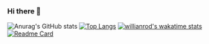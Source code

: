 ### Hi there 👋
![Anurag's GitHub stats](https://github-readme-stats.vercel.app/api?username=bidetti&show_icons=true&theme=dark) [![Top Langs](https://github-readme-stats.vercel.app/api/top-langs/?username=bidetti&langs_count=8&theme=dark)](https://github.com/anuraghazra/github-readme-stats) [![willianrod's wakatime stats](https://github-readme-stats.vercel.app/api/wakatime?username=bidetti&theme=dark)](https://github.com/anuraghazra/github-readme-stats) [![Readme Card](https://github-readme-stats.vercel.app/api/pin/?username=bidetti&repo=github-readme-stats&show_owner&theme=dark)](https://github.com/anuraghazra/github-readme-stats)

<!--
**Bidetti/Bidetti** is a ✨ _special_ ✨ repository because its `README.md` (this file) appears on your GitHub profile.

Here are some ideas to get you started:

- 🔭 I’m currently working on ...
- 🌱 I’m currently learning C#...
- 👯 I’m looking to collaborate on ...
- 🤔 I’m looking for help with ...
- 💬 Ask me about ...
- 📫 How to reach me: ...
- 😄 Pronouns: ...
- ⚡ Fun fact: ...
